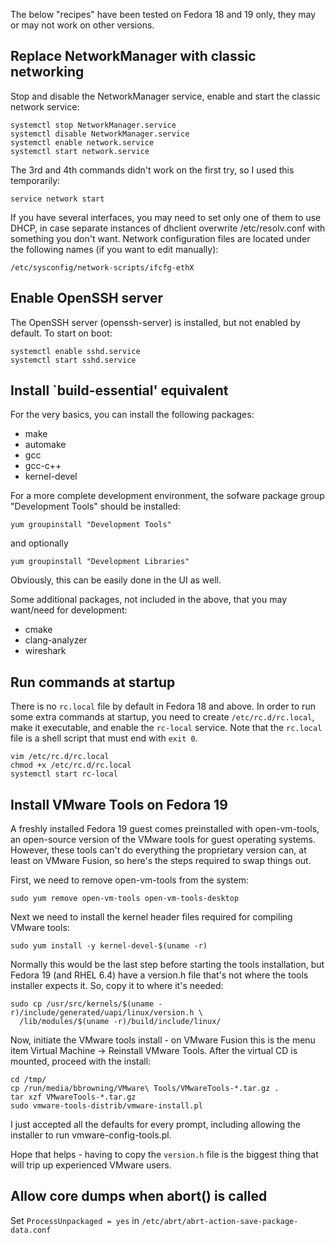 The below "recipes" have been tested on Fedora 18 and 19 only, they may or may
not work on other versions.

Replace NetworkManager with classic networking
----------------------------------------------

Stop and disable the NetworkManager service, enable and start the classic
network service:

    systemctl stop NetworkManager.service
    systemctl disable NetworkManager.service
    systemctl enable network.service
    systemctl start network.service

The 3rd and 4th commands didn't work on the first try, so I used this
temporarily:

    service network start

If you have several interfaces, you may need to set only one of them to use
DHCP, in case separate instances of dhclient overwrite /etc/resolv.conf with
something you don't want. Network configuration files are located under the
following names (if you want to edit manually):

    /etc/sysconfig/network-scripts/ifcfg-ethX


Enable OpenSSH server
---------------------

The OpenSSH server (openssh-server) is installed, but not enabled by default.
To start on boot:

    systemctl enable sshd.service
    systemctl start sshd.service


Install `build-essential' equivalent
------------------------------------

For the very basics, you can install the following packages:
  * make
  * automake
  * gcc
  * gcc-c++
  * kernel-devel

For a more complete development environment, the sofware package group
"Development Tools" should be installed:

    yum groupinstall "Development Tools"

and optionally

    yum groupinstall "Development Libraries"

Obviously, this can be easily done in the UI as well.

Some additional packages, not included in the above, that you may want/need
for development:
  * cmake
  * clang-analyzer
  * wireshark


Run commands at startup
-----------------------

There is no `rc.local` file by default in Fedora 18 and above.  In order to
run some extra commands at startup, you need to create `/etc/rc.d/rc.local`,
make it executable, and enable the `rc-local` service.  Note that the
`rc.local` file is a shell script that must end with `exit 0`.

    vim /etc/rc.d/rc.local
    chmod +x /etc/rc.d/rc.local
    systemctl start rc-local


Install VMware Tools on Fedora 19
---------------------------------

A freshly installed Fedora 19 guest comes preinstalled with open-vm-tools, an
open-source version of the VMware tools for guest operating systems. However,
these tools can't do everything the proprietary version can, at least on
VMware Fusion, so here's the steps required to swap things out.

First, we need to remove open-vm-tools from the system:

    sudo yum remove open-vm-tools open-vm-tools-desktop

Next we need to install the kernel header files required for compiling VMware
tools:

    sudo yum install -y kernel-devel-$(uname -r)

Normally this would be the last step before starting the tools installation,
but Fedora 19 (and RHEL 6.4) have a version.h file that's not where the tools
installer expects it. So, copy it to where it's needed:

    sudo cp /usr/src/kernels/$(uname -r)/include/generated/uapi/linux/version.h \
      /lib/modules/$(uname -r)/build/include/linux/

Now, initiate the VMware tools install - on VMware Fusion this is the menu
item Virtual Machine -> Reinstall VMware Tools. After the virtual CD is
mounted, proceed with the install:

    cd /tmp/
    cp /run/media/bbrowning/VMware\ Tools/VMwareTools-*.tar.gz .
    tar xzf VMwareTools-*.tar.gz
    sudo vmware-tools-distrib/vmware-install.pl

I just accepted all the defaults for every prompt, including allowing the
installer to run vmware-config-tools.pl.

Hope that helps - having to copy the `version.h` file is the biggest thing
that will trip up experienced VMware users.


Allow core dumps when abort() is called
---------------------------------------

Set `ProcessUnpackaged = yes` in
`/etc/abrt/abrt-action-save-package-data.conf`

